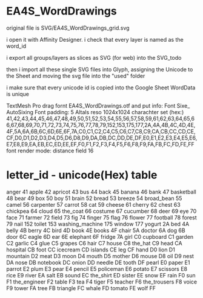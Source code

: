 # EA4S_WordDrawings


original file is SVG/EA4S_WordDrawings_grid.svg

i open it with Affinity Designer.
i check that every layer is named as the word_id

i export all groups/layers as slices as SVG (for web) into the SVG_todo

then i import all these single SVG files into Glyph, assigning the Unicode to the Sheet and moving the svg file into the "used" folder

i make sure that every unicode id is copied into the Google Sheet WordData is unique


TextMesh Pro
drag fornt EA4S_WordDrawings.otf and put info:
Font Sixe_ AutoSixing
Font padding: 5
Altals reso 1024x1024
charachter set (hex:)
41,42,43,44,45,46,47,48,49,50,51,52,53,54,55,56,57,58,59,61,62,63,64,65,66,67,68,69,70,71,72,73,74,75,76,77,78,79,152,153,175,177,2A,4A,4B,4C,4D,4E,4F,5A,6A,6B,6C,6D,6E,6F,7A,C0,C1,C2,C4,C5,C6,C7,C8,C9,CA,CB,CC,CD,CE,CF,D0,D1,D2,D3,D4,D5,D6,D8,D9,DA,DB,DC,DD,DE,DF,E0,E1,E2,E3,E4,E5,E6,E7,E8,E9,EA,EB,EC,ED,EE,EF,F0,F1,F2,F3,F4,F5,F6,F8,F9,FA,FB,FC,FD,FE,FF
font render mode: distance field 16

# letter_id - unicode(Hex) table

anger	41
apple	42
apricot	43
bus	44
back	45
banana	46
bank	47
basketball	48
bear	49
box	50
boy	51
brain	52
bread	53
breeze	54
broad_bean	55
camel	56
carpenter	57
carrot	58
cat	59
cheese	61
cherry	62
chest	63
chickpea	64
cloud	65
the_coat	66
costume	67
cucumber	68
deer	69
eye	70
face	71
farmer	72
field	73
fig	74
finger	75
flag	76
flower	77
football	78
forest	79
nail	152
toilet	153
washing_machine	175
window	177
yogurt	2A
bed	4A
belly	4B
berry	4C
bird	4D
book	4E
books	4F
chair	5A
doctor	6A
dog	6B
door	6C
eagle	6D
ear	6E
elephant	6F
fridge	7A
girl	C0
cupboard	C1
garden	C2
garlic	C4
glue	C5
grapes	C6
hair	C7
house	C8
the_hat	C9
head	CA
hospital	CB
foot	CC
icecream	CD
islands	CE
leg	CF
hand	D0
lion	D1
mountain	D2
meat	D3
moon	D4
mouth	D5
mother	D6
mouse	D8
oil	D9
nest	DA
nose	DB
notebook	DC
onion	DD
needle	DE
tooth	DF
pearl	E0
paper	E1
parrot	E2
plum	E3
pear	E4
pencil	E5
policeman	E6
potato	E7
scissors	E8
rice	E9
river	EA
salt	EB
sound	EC
the_shirt	ED
sister	EE
snow	EF
rain	F0
sun	F1
the_engineer	F2
table	F3
tea	F4
tiger	F5
teacher	F6
the_trousers	F8
voice	F9
tower	FA
tree	FB
triangle	FC
whale	FD
tomato	FE
wolf	FF
